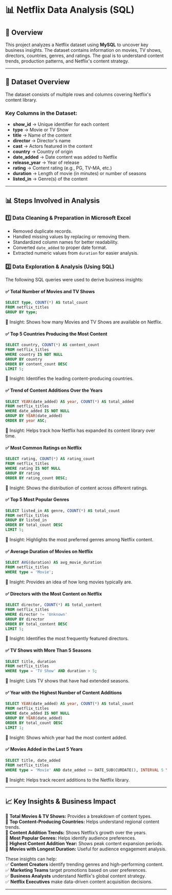 # 📊 Netflix Data Analysis (SQL)

## 🚀 Overview  
This project analyzes a Netflix dataset using **MySQL** to uncover key business insights. The dataset contains information on movies, TV shows, directors, countries, genres, and ratings. The goal is to understand content trends, production patterns, and Netflix's content strategy.  

---

## 📂 Dataset Overview  
The dataset consists of multiple rows and columns covering Netflix's content library.  

### **Key Columns in the Dataset:**  
- **show_id** → Unique identifier for each content  
- **type** → Movie or TV Show  
- **title** → Name of the content  
- **director** → Director's name  
- **cast** → Actors featured in the content  
- **country** → Country of origin  
- **date_added** → Date content was added to Netflix  
- **release_year** → Year of release  
- **rating** → Content rating (e.g., PG, TV-MA, etc.)  
- **duration** → Length of movie (in minutes) or number of seasons  
- **listed_in** → Genre(s) of the content  

---

## 📊 Steps Involved in Analysis  

### **1️⃣ Data Cleaning & Preparation in Microsoft Excel**  
- Removed duplicate records.  
- Handled missing values by replacing or removing them.  
- Standardized column names for better readability.  
- Converted `date_added` to proper date format.  
- Extracted numeric values from `duration` for easier analysis.  

### **2️⃣ Data Exploration & Analysis (Using SQL)**  
The following SQL queries were used to derive business insights:  

#### ✅ **Total Number of Movies and TV Shows**  
```sql
SELECT type, COUNT(*) AS total_count  
FROM netflix_titles  
GROUP BY type;
```
📌 Insight: Shows how many Movies and TV Shows are available on Netflix.  

#### ✅ **Top 5 Countries Producing the Most Content**  
```sql
SELECT country, COUNT(*) AS content_count  
FROM netflix_titles  
WHERE country IS NOT NULL  
GROUP BY country  
ORDER BY content_count DESC  
LIMIT 5;
```
📌 Insight: Identifies the leading content-producing countries.  

#### ✅ **Trend of Content Additions Over the Years**  
```sql
SELECT YEAR(date_added) AS year, COUNT(*) AS total_added  
FROM netflix_titles  
WHERE date_added IS NOT NULL  
GROUP BY YEAR(date_added)  
ORDER BY year ASC;
```
📌 Insight: Helps track how Netflix has expanded its content library over time.  

#### ✅ **Most Common Ratings on Netflix**  
```sql
SELECT rating, COUNT(*) AS rating_count  
FROM netflix_titles  
WHERE rating IS NOT NULL  
GROUP BY rating  
ORDER BY rating_count DESC;
```
📌 Insight: Shows the distribution of content across different ratings.  

#### ✅ **Top 5 Most Popular Genres**  
```sql
SELECT listed_in AS genre, COUNT(*) AS total_count  
FROM netflix_titles  
GROUP BY listed_in  
ORDER BY total_count DESC  
LIMIT 5;
```
📌 Insight: Highlights the most preferred genres among Netflix content.  

#### ✅ **Average Duration of Movies on Netflix**  
```sql
SELECT AVG(duration) AS avg_movie_duration  
FROM netflix_titles  
WHERE type = 'Movie';
```
📌 Insight: Provides an idea of how long movies typically are.  

#### ✅ **Directors with the Most Content on Netflix**  
```sql
SELECT director, COUNT(*) AS total_content  
FROM netflix_titles  
WHERE director != 'Unknown'  
GROUP BY director  
ORDER BY total_content DESC  
LIMIT 5;
```
📌 Insight: Identifies the most frequently featured directors.  

#### ✅ **TV Shows with More Than 5 Seasons**  
```sql
SELECT title, duration  
FROM netflix_titles  
WHERE type = 'TV Show' AND duration > 5;
```
📌 Insight: Lists TV shows that have had extended seasons.  

#### ✅ **Year with the Highest Number of Content Additions**  
```sql
SELECT YEAR(date_added) AS year, COUNT(*) AS total_count  
FROM netflix_titles  
WHERE date_added IS NOT NULL  
GROUP BY YEAR(date_added)  
ORDER BY total_count DESC  
LIMIT 1;
```
📌 Insight: Shows which year had the most content added.  

#### ✅ **Movies Added in the Last 5 Years**  
```sql
SELECT title, date_added  
FROM netflix_titles  
WHERE type = 'Movie' AND date_added >= DATE_SUB(CURDATE(), INTERVAL 5 YEAR);
```
📌 Insight: Helps track recent additions to the Netflix library.  

---

## 📈 Key Insights & Business Impact  
📌 **Total Movies & TV Shows:** Provides a breakdown of content types.  
📌 **Top Content-Producing Countries:** Helps understand regional content trends.  
📌 **Content Addition Trends:** Shows Netflix’s growth over the years.  
📌 **Most Popular Genres:** Helps identify audience preferences.  
📌 **Highest Content Addition Year:** Shows peak content expansion periods.  
📌 **Movies with Longest Duration:** Useful for audience engagement analysis.  

These insights can help:  
✅ **Content Creators** identify trending genres and high-performing content.  
✅ **Marketing Teams** target promotions based on user preferences.  
✅ **Business Analysts** understand Netflix's global content strategy.  
✅ **Netflix Executives** make data-driven content acquisition decisions.  

---
